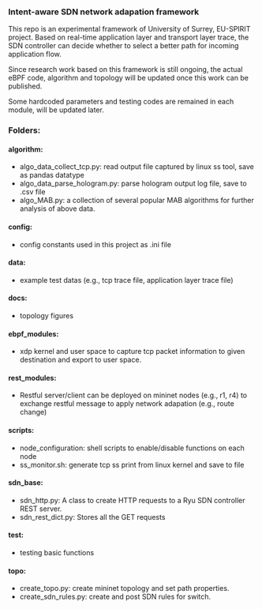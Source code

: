 ### Intent-aware SDN network adapation framework ###

This repo is an experimental framework of University of Surrey, EU-SPIRIT project.
Based on real-time application layer and transport layer trace, the SDN controller can decide whether to select a 
better path for incoming application flow.

Since research work based on this framework is still ongoing, the actual eBPF code, algorithm and topology will be
updated once this work can be published.

Some hardcoded parameters and testing codes are remained in each module, will be updated later.


### Folders:

#### algorithm:
  + algo_data_collect_tcp.py: read output file captured by linux ss tool, save as pandas datatype
  + algo_data_parse_hologram.py: parse hologram output log file, save to .csv file
  + algo_MAB.py: a collection of several popular MAB algorithms for further analysis of above data.

#### config:
  + config constants used in this project as .ini file

#### data: 
  + example test datas (e.g., tcp trace file, application layer trace file)

#### docs:
  + topology figures
  
#### ebpf_modules:
  + xdp kernel and user space to capture tcp packet information to given destination and export to user space.
  

#### rest_modules:
  - Restful server/client can be deployed on mininet nodes (e.g., r1, r4) 
  to exchange restful message to apply network adapation (e.g., route change)

#### scripts:
  - node_configuration: shell scripts to enable/disable functions on each node
  - ss_monitor.sh: generate tcp ss print from linux kernel and save to file

#### sdn_base:
  - sdn_http.py:  A class to create HTTP requests to a Ryu SDN controller REST server.
  - sdn_rest_dict.py: Stores all the GET requests

#### test:
  - testing basic functions

#### topo:
  - create_topo.py: create mininet topology and set path properties.
  - create_sdn_rules.py:  create and post SDN rules for switch.

